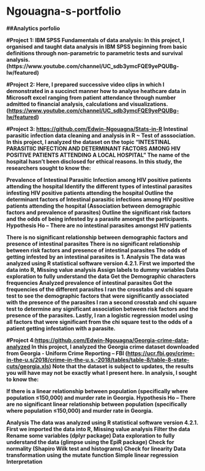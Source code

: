 # Ngouagna-s-portfolio
<p><b>##Analytics porfolio<b><p>
#Project 1: IBM SPSS Fundamentals of data analysis: In this project, I organised and taught data analysis in IBM SPSS beginning from basic
definitions through non-parametric to parametric tests and survival analysis.(https://www.youtube.com/channel/UC_sdb3ymcFQE9yePQUBg-Iw/featured)

#Project 2:  Here, I prepared successive video clips in which I demonstrated in a succinct manner how to analyse heathcare data in Microsoft excel ranging from patient attendance through number admitted to financial analysis, calculations and visualizations.(https://www.youtube.com/channel/UC_sdb3ymcFQE9yePQUBg-Iw/featured)

#Project 3: https://github.com/Edwin-Ngouagna/Stats-in-R
Intestinal parasitic infection data cleaning and analysis in R ~ Test of asssociation.  In this project, I analyzed the dataset on the topic “INTESTINAL PARASITIIC INFECTION AND DETERMINANT FACTORS AMONG HIV POSITIVE PATIENTS ATTENDING A LOCAL HOSPITAL” The name of the hospital hasn’t been disclosed for ethical reasons. In this study, the researchers sought to know the:

Prevalence of Intestinal Parasitic Infection among HIV positive patients attending the hospital
Identify the different types of intestinal parasites infesting HIV positive patients attending the hospital
Outline the determinant factors of Intestinal parasitic infections among HIV positive patients attending the hospital (Association between demographic factors and prevalence of parasites)
Outline the significant risk factors and the odds of being infested by a parasite amongst the participants.
Hypothesis Ho – There are no intestinal parasites amongst HIV patients

There is no significant relationship between demographic factors and presence of intestinal parasites
There is no significant relationship between risk factors and presence of intestinal parasites
The odds of getting infested by an intestinal parasites is 1. Analysis The data was analyzed using R statistical software version 4.2.1. First we imported the data into R, Missing value analysis Assign labels to dummy variables Data exploration to fully understand the data Get the Demographic characters frequencies Analyzed prevalence of intestinal parasites Got the frequencies of the different parasites I ran the crosstabs and chi square test to see the demographic factors that were significantly associated with the presence of the parasites I ran a second crosstab and chi square test to determine any significant association between risk factors and the presence of the parasites. Lastly, I ran a logistic regression model using all factors that were significant from the chi square test to the odds of a patient getting infestation with a parasite.
  
#Project 4:https://github.com/Edwin-Ngouagna/Georgia-crime-data-analyzed
  In this project, I analyzed the Georgia crime dataset downloaded from Georgia - Uniform Crime Reporting – FBI (https://ucr.fbi.gov/crime-in-the-u.s/2018/crime-in-the-u.s.-2018/tables/table-8/table-8-state-cuts/georgia.xls) Note that the dataset is subject to updates, the results you will have may not be exactly what I present here. In analysis, I sought to know the:

If there is a linear relationship between population (specifically where population ≤150,000) and murder rate in Georgia.
Hypothesis Ho – There are no significant linear relationship between population (specifically where population ≤150,000) and murder rate in Georgia.

Analysis The data was analyzed using R statistical software version 4.2.1. First we imported the data into R, Missing value analysis Filter the data Rename some variables (dplyr package) Data exploration to fully understand the data (glimpse using the EpiR package) Check for normality (Shapiro Wilk test and histograms) Check for linearity Data transformation using the mutate function Simple linear regression Interpretation

